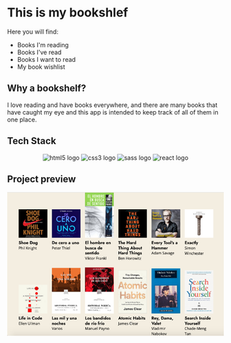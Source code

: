 # This is my bookshlef
Here you will find:
* Books I'm reading
* Books I've read
* Books I want to read
* My book wishlist

[comment]: # (bells and whistles - features of the app)

## Why a bookshelf?
I love reading and have books everywhere, and there are many books that have caught my eye and this app is intended to keep track of all of them in one place.

## Tech Stack

<div align="center">
<img src="https://upload.wikimedia.org/wikipedia/commons/6/61/HTML5_logo_and_wordmark.svg" width="auto" height="80px" alt="html5 logo" />
<img src="https://upload.wikimedia.org/wikipedia/commons/3/3d/CSS.3.svg" width="auto" height="80px" alt="css3 logo" />
<img src="https://upload.wikimedia.org/wikipedia/commons/9/96/Sass_Logo_Color.svg" width="auto" height="80px" alt="sass logo" />
<img src="https://upload.wikimedia.org/wikipedia/commons/a/a7/React-icon.svg" width="auto" height="80px" alt="react logo" />
</div>

## Project preview
![project preview](preview.png "Bookshelf preview")
